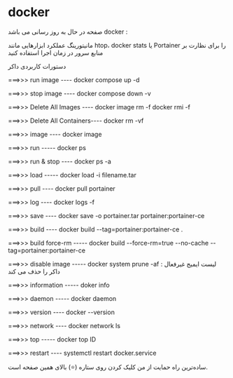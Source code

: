 # docker

صفحه در حال به روز رسانی می باشد
docker :

مانیتورینگ عملکرد
ابزارهایی مانند htop، docker stats یا Portainer را برای نظارت بر منابع سرور در زمان اجرا استفاده کنید

دستورات کاربردی داکر


===>>> run image ----
docker compose up -d

===>>> stop image ----
docker compose down -v

===>>>  Delete All Images  ----
docker image rm -f 
docker rmi -f 

===>>> Delete All Containers----
docker rm -vf

===>>> image ----
docker image

===>>> run -----
docker ps

===>>> run & stop ----
docker ps -a

===>>> load -----
docker load -i filename.tar

===>>> pull ----
docker pull portainer

===>>> log ----
docker logs -f <name container>

===>>> save ----
docker save -o portainer.tar portainer:portainer-ce

===>>> build ----
docker build --tag=portainer:portainer-ce . 

===>>> build force-rm -----
docker build --force-rm=true --no-cache --tag=portainer:portainer-ce

===>>> disable image -----
docker system prune -af  : لیست ایمیج غیرفعال داکر را حذف می کند

===>>> information -----
doker info

===>>> daemon -----
docker daemon

===>>> version ----
docker --version

===>>> network ----
docker network ls

===>>> top -----
docker top ID

===>>> restart ----
systemctl restart docker.service


ساده‌ترین راه حمایت از من کلیک کردن روی ستاره (⭐) بالای همین صفحه است.
